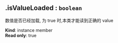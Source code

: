 <a name="module_miot/Bluetooth--module.exports.IBluetoothCharacteristic+isValueLoaded"></a>

## .isValueLoaded : <code>boolean</code>
数值是否已经加载, 为 true 时,本类才能读到正确的 value

**Kind**: instance member  
**Read only**: true  
